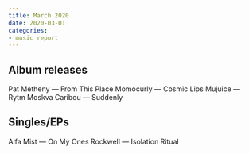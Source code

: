 ```yaml
---
title: March 2020
date: 2020-03-01
categories:
- music report
---
```

## Album releases

Pat Metheny — From This Place
Momocurly — Cosmic Lips
Mujuice — Rytm Moskva
Caribou — Suddenly

## Singles/EPs

Alfa Mist — On My Ones
Rockwell — Isolation Ritual
